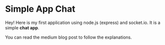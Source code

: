 Simple App Chat
===================


Hey! Here is my first application using node.js (express) and socket.io. It is a simple **chat app**. 

You can read the medium blog post to follow the explanations.